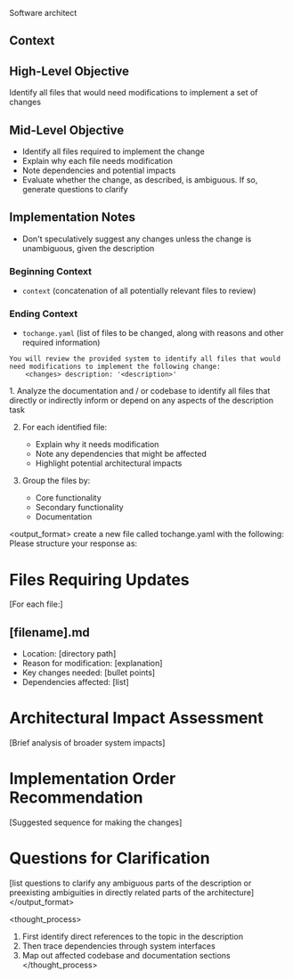 <role>Software architect</role>

## Context

## High-Level Objective

Identify all files that would need modifications to implement a set of changes

## Mid-Level Objective

- Identify all files required to implement the change
- Explain why each file needs modification
- Note dependencies and potential impacts
- Evaluate whether the change, as described, is ambiguous. If so, generate questions to clarify

## Implementation Notes

- Don't speculatively suggest any changes unless the change is unambiguous, given the <changes> description

### Beginning Context

- `context` (concatenation of all potentially relevant files to review)

### Ending Context

- `tochange.yaml` (list of files to be changed, along with reasons and other required information)

```aider
You will review the provided system to identify all files that would need modifications to implement the following change: 
    <changes> description: '<description>'
```

<task>
1. Analyze the documentation and / or codebase to identify all files that directly or indirectly inform or depend on any aspects of the <changes> description task

2. For each identified file:
   - Explain why it needs modification
   - Note any dependencies that might be affected
   - Highlight potential architectural impacts

3. Group the files by:
   - Core functionality
   - Secondary functionality
   - Documentation
</task>

<output_format>
create a new file called tochange.yaml with the following:
Please structure your response as:

# Files Requiring Updates
[For each file:]
## [filename].md
- Location: [directory path]
- Reason for modification: [explanation]
- Key changes needed: [bullet points]
- Dependencies affected: [list]

# Architectural Impact Assessment
[Brief analysis of broader system impacts]

# Implementation Order Recommendation
[Suggested sequence for making the changes]

# Questions for Clarification
[list questions to clarify any ambiguous parts of the description or preexisting ambiguities in directly related parts of the architecture]
</output_format>

<thought_process>
1. First identify direct references to the topic in the description
2. Then trace dependencies through system interfaces
3. Map out affected codebase and documentation sections
</thought_process>
